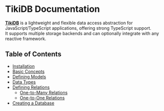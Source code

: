 # TikiDB Documentation

**[TikiDB](../README.md)** is a lightweight and flexible data access abstraction for JavaScript/TypeScript applications, offering strong TypeScript support. <br/>
It supports multiple storage backends and can optionally integrate with any reactive framework.



## Table of Contents

- [Installation](./introduction/installation.md)
- [Basic Concepts](./introduction/concepts.md)
- [Defining Models](./introduction/models.md)
- [Data Types](./introduction/data_types.md)
- [Defining Relations](./introduction/relations.md)
  - [One-to-Many Relations](./introduction/relations.md#one-to-many-relations)
  - [One-to-One Relations](./introduction/relations.md#one-to-one-relations)
- [Creating a Database](./introduction/database.md)
